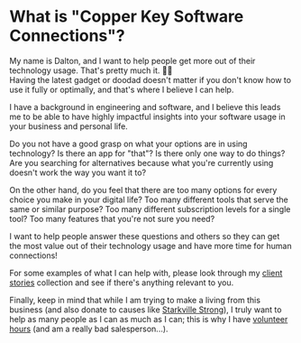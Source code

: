 # What is "Copper Key Software Connections"?

My name is Dalton, and I want to help people get more out of their technology usage. 
That's pretty much it. 🤷‍♂️  
Having the latest gadget or doodad doesn't matter if you don't know how to use it fully or optimally, 
and that's where I believe I can help.

I have a background in engineering and software, and I believe this leads me to be able to have highly impactful insights into 
your software usage in your business and personal life. 

Do you not have a good grasp on what your options are in using technology? Is there an app for "that"? Is there only one way to do things? Are you searching for alternatives because what you're currently using doesn't work the way you want it to?

On the other hand, do you feel that there are too many options for every choice you make in your digital life? Too many different tools that serve the same or similar purpose? Too many different subscription levels for a single tool? Too many features that you're not sure you need?

I want to help people answer these questions and others so they can get the most value out of their technology usage and have more time for human connections!

For some examples of what I can help with, please look through my [client stories](client_stories) collection and see if there's anything relevant to you. 

Finally, keep in mind that while I am trying to make a living from this business (and also donate to causes like [Starkville Strong](https://www.starkvillestrong.org)), I truly want to help as many people as I can as much as I can; this is why I have [volunteer hours](main/volunteering.md) (and am a really bad salesperson...).
